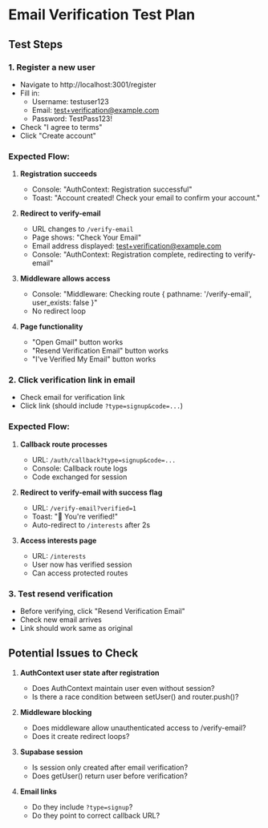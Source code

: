 # Email Verification Test Plan

## Test Steps

### 1. Register a new user
- Navigate to http://localhost:3001/register
- Fill in:
  - Username: testuser123
  - Email: test+verification@example.com
  - Password: TestPass123!
- Check "I agree to terms"
- Click "Create account"

### Expected Flow:
1. **Registration succeeds**
   - Console: "AuthContext: Registration successful"
   - Toast: "Account created! Check your email to confirm your account."

2. **Redirect to verify-email**
   - URL changes to `/verify-email`
   - Page shows: "Check Your Email"
   - Email address displayed: test+verification@example.com
   - Console: "AuthContext: Registration complete, redirecting to verify-email"

3. **Middleware allows access**
   - Console: "Middleware: Checking route { pathname: '/verify-email', user_exists: false }"
   - No redirect loop

4. **Page functionality**
   - "Open Gmail" button works
   - "Resend Verification Email" button works
   - "I've Verified My Email" button works

### 2. Click verification link in email
- Check email for verification link
- Click link (should include `?type=signup&code=...`)

### Expected Flow:
1. **Callback route processes**
   - URL: `/auth/callback?type=signup&code=...`
   - Console: Callback route logs
   - Code exchanged for session

2. **Redirect to verify-email with success flag**
   - URL: `/verify-email?verified=1`
   - Toast: "🎉 You're verified!"
   - Auto-redirect to `/interests` after 2s

3. **Access interests page**
   - URL: `/interests`
   - User now has verified session
   - Can access protected routes

### 3. Test resend verification
- Before verifying, click "Resend Verification Email"
- Check new email arrives
- Link should work same as original

## Potential Issues to Check

1. **AuthContext user state after registration**
   - Does AuthContext maintain user even without session?
   - Is there a race condition between setUser() and router.push()?

2. **Middleware blocking**
   - Does middleware allow unauthenticated access to /verify-email?
   - Does it create redirect loops?

3. **Supabase session**
   - Is session only created after email verification?
   - Does getUser() return user before verification?

4. **Email links**
   - Do they include `?type=signup`?
   - Do they point to correct callback URL?
